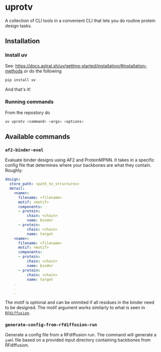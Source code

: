 # uprotv

A collection of CLI tools in a convenient CLI that lets you do routine protein design tasks.


## Installation

### Install uv

See: https://docs.astral.sh/uv/getting-started/installation/#installation-methods or do the following

```bash
pip install uv
```
And that's it!

### Running commands
From the repostory do 

```bash
uv uprotv <command> <args> <options>
```

## Available commands

### `af2-binder-eval`

Evaluate binder designs using AF2 and ProteinMPNN. It takes in a specific config file that determines where your backbones are what they contain. Roughly:

```yaml
design:
  store_path: <path_to_structures>
  detail:
    <name>:
      filename: <filename>
      motif: <motif>
      components:
      - protein:
          chain: <chain>
          name: binder
      - protein:
          chain: <chain>
          name: target
    <name>:
      filename: <filename>
      motif: <motif>
      components:
      - protein:
          chain: <chain>
          name: binder
      - protein:
          chain: <chain>
          name: target
    .
    .
    .
```

The motif is optional and can be ommited if all residues in the binder need to be designed. The motif argument works similarly to what is seen in [`RFdiffusion`](https://github.com/RosettaCommons/RFdiffusion).


### `generate-config-from-rfdiffusion-run`

Generate a config file from a RFdiffusion run. The command will generate a `yaml` file based on a provided input directory containing backbones from RFdiffusion.






